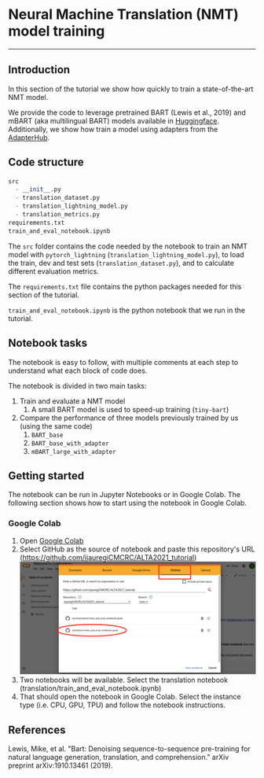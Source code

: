 # Neural Machine Translation (NMT) model training
________

## Introduction

In this section of the tutorial we show how quickly to train a
state-of-the-art NMT model.

We provide the code to leverage pretrained BART (Lewis et al., 2019) and mBART (aka multilingual BART) 
models available in [Huggingface](https://huggingface.co/). Additionally, we show how train a model using
adapters from the [AdapterHub](https://adapterhub.ml/).

## Code structure

```python
src
  - __init__.py
  - translation_dataset.py
  - translation_lightning_model.py
  - translation_metrics.py
requirements.txt
train_and_eval_notebook.ipynb
```

The `src` folder contains the code needed by the notebook to train an NMT model with 
`pytorch_lightning` (`translation_lightning_model.py`), to load the train, dev and 
test sets (`translation_dataset.py`), and to calculate different evaluation metrics.

The `requirements.txt` file contains the python packages needed for this section of the tutorial.

`train_and_eval_notebook.ipynb` is the python notebook that we run in the tutorial.

## Notebook tasks

The notebook is easy to follow, with multiple comments at each step to understand
what each block of code does.

The notebook is divided in two main tasks:

1. Train and evaluate a NMT model
   1. A small BART model is used to speed-up training (`tiny-bart`)
2. Compare the performance of three models previously trained by us (using the same code)
   1. `BART_base`
   2. `BART_base_with_adapter`
   3. `mBART_large_with_adapter`


## Getting started

The notebook can be run in Jupyter Notebooks or in Google Colab. The following 
section shows how to start using the notebook in Google Colab.

### Google Colab

1. Open [Google Colab](https://colab.research.google.com/?utm_source=scs-index)
2. Select GitHub as the source of notebook and paste this repository's URL (https://github.com/ijauregiCMCRC/ALTA2021_tutorial) <img src="../images/google_colab.png" width="600" alt="Google Colab Start Page">
3. Two notebooks will be available. Select the translation notebook (translation/train_and_eval_notebook.ipynb)
4. That should open the notebook in Google Colab. Select the instance type (i.e. CPU, GPU, TPU) and follow the notebook instructions.

## References

Lewis, Mike, et al. "Bart: Denoising sequence-to-sequence pre-training for natural language 
generation, translation, and comprehension." arXiv preprint arXiv:1910.13461 (2019).
